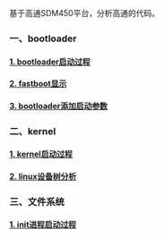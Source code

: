 基于高通SDM450平台，分析高通的代码。

### 一、bootloader

#### [1. bootloader启动过程](./bootloader/高通平台bootloader启动过程.md)

#### [2. fastboot显示](./bootloader/高通平台fastboot显示.md)

#### [3. bootloader添加启动参数](./bootloader/高通平台bootloader启动参数.md)

### 二、kernel

#### [1. kernel启动过程](./kernel/kernel启动过程.md)

#### [2. linux设备树分析](https://github.com/TonySudo/LinuxDTS)

### 三、文件系统

#### [1. init进程启动过程](./filesystem/init进程启动过程.md)
